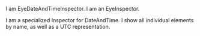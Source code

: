 I am EyeDateAndTimeInspector.I am an EyeInspector.I am a specialized Inspector for DateAndTime.I show  all individual elements by name, as well as a UTC representation.